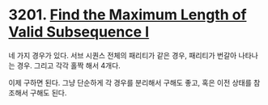 # 3201. [Find the Maximum Length of Valid Subsequence I](./3201.cpp)

네 가지 경우가 있다. 서브 시퀀스 전체의 패리티가 같은 경우, 패리티가 번갈아 나타나는 경우. 그리고 각각 홀짝 해서 4개다.

이제 구하면 된다. 그냥 단순하게 각 경우를 분리해서 구해도 좋고, 혹은 이전 상태를 참조해서 구해도 된다.
